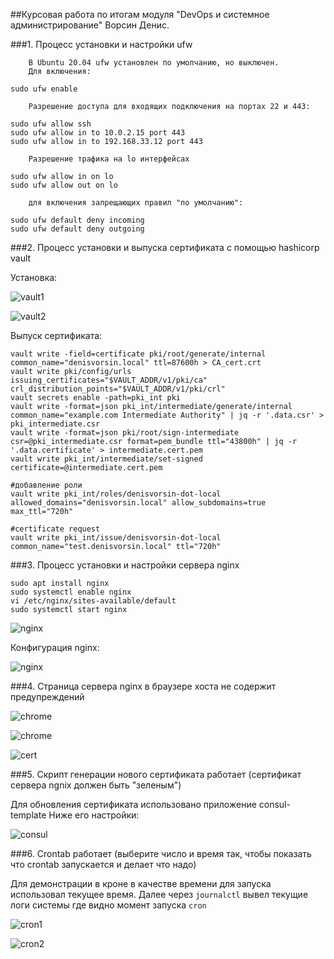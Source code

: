 ##Курсовая работа по итогам модуля "DevOps и системное администрирование" Ворсин Денис.


###1. Процесс установки и настройки ufw


        В Ubuntu 20.04 ufw установлен по умолчанию, но выключен.
        Для включения:
```shell
sudo ufw enable
```


        Разрешение доступа для входящих подключения на портах 22 и 443:
```shell
sudo ufw allow ssh
sudo ufw allow in to 10.0.2.15 port 443
sudo ufw allow in to 192.168.33.12 port 443
```


        Разрешение трафика на lo интерфейсах
```shell
sudo ufw allow in on lo
sudo ufw allow out on lo
```


        для включения запрещающих правил "по умолчанию":
```shell
sudo ufw default deny incoming
sudo ufw default deny outgoing
```

###2. Процесс установки и выпуска сертификата с помощью hashicorp vault

Установка:

![vault1](DZ_diplom_1/2021-12-15%2018_05_34_vault1.jpg)

![vault2](DZ_diplom_1/2021-12-15%2018_05_16_vault2.jpg)

Выпуск сертификата:
```shell
vault write -field=certificate pki/root/generate/internal common_name="denisvorsin.local" ttl=87600h > CA_cert.crt
vault write pki/config/urls issuing_certificates="$VAULT_ADDR/v1/pki/ca" crl_distribution_points="$VAULT_ADDR/v1/pki/crl"
vault secrets enable -path=pki_int pki
vault write -format=json pki_int/intermediate/generate/internal common_name="example.com Intermediate Authority" | jq -r '.data.csr' > pki_intermediate.csr
vault write -format=json pki/root/sign-intermediate csr=@pki_intermediate.csr format=pem_bundle ttl="43800h" | jq -r '.data.certificate' > intermediate.cert.pem
vault write pki_int/intermediate/set-signed certificate=@intermediate.cert.pem

#добавление роли
vault write pki_int/roles/denisvorsin-dot-local allowed_domains="denisvorsin.local" allow_subdomains=true max_ttl="720h"

#certificate request
vault write pki_int/issue/denisvorsin-dot-local common_name="test.denisvorsin.local" ttl="720h"

```


###3. Процесс установки и настройки сервера nginx

```shell
sudo apt install nginx
sudo systemctl enable nginx
vi /etc/nginx/sites-available/default
sudo systemctl start nginx
```
![nginx](DZ_diplom_1/2021-12-15%2018_06_57_nginx1.jpg)

Конфигурация nginx:

![nginx](DZ_diplom_1/2021-12-16%2018_16_11.jpg)

###4. Страница сервера nginx в браузере хоста не содержит предупреждений

![chrome](DZ_diplom_1/2021-12-16%2018_05_23.jpg)

![chrome](DZ_diplom_1/2021-12-16%2018_06_07.jpg)

![cert](DZ_diplom_1/2021-12-16%2018_02_35.jpg)

###5. Скрипт генерации нового сертификата работает (сертификат сервера ngnix должен быть "зеленым")

Для обновления сертификата использовано приложение consul-template
Ниже его настройки:

![consul](DZ_diplom_1/2021-12-16%2018_00_24.jpg)

###6. Crontab работает (выберите число и время так, чтобы показать что crontab запускается и делает что надо)

Для демонстрации в кроне в качестве времени для запуска использовал текущее время. 
Далее через `journalctl` вывел текущие логи системы где видно момент запуска `cron` 

![cron1](DZ_diplom_1/2021-12-16%2017_59_44.jpg)

![cron2](DZ_diplom_1/2021-12-16%2017_56_52.jpg)